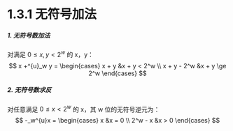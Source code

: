 # 1.3.1 无符号加法
##### 1. 无符号数加法
对满足 $0 \le x,y < 2^w$ 的 x，y：
$$
x +^{u}_w y = 
\begin{cases}
x + y &x + y < 2^w \\
x + y - 2^w &x + y \ge 2^w
\end{cases}
$$
##### 2. 无符号数求反
对任意满足 $0 \le x < 2^w$ 的 x，其 w 位的无符号逆元为：
$$
-_w^{u}x = 
\begin{cases}
x &x = 0 \\
2^w - x &x > 0
\end{cases}
$$
